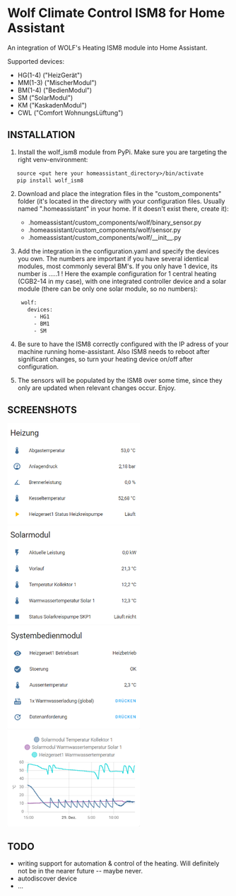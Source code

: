 # Wolf Climate Control ISM8 for Home Assistant
An integration of WOLF's Heating ISM8 module into Home Assistant.

Supported devices:
  - HG(1-4) ("HeizGerät")
  - MM(1-3) ("MischerModul")
  - BM(1-4) ("BedienModul")
  - SM ("SolarModul")
  - KM ("KaskadenModul")
  - CWL ("Comfort WohnungsLüftung")
  
## INSTALLATION
1. Install the wolf_ism8 module from PyPi. Make sure you are targeting the right venv-environment:

```yaml7
   source <put here your homeassistant_directory>/bin/activate
   pip install wolf_ism8
```

2. Download and place the integration files in the "custom_components" folder (it's located in the directory with your configuration files. Usually named ".homeassistant" in your home. If it doesn't exist there, create it):

    - .homeassistant/custom_components/wolf/binary_sensor.py
    - .homeassistant/custom_components/wolf/sensor.py
    - .homeassistant/custom_components/wolf/\_\_init\_\_.py

3. Add the integration in the configuration.yaml and specify the devices you own. The numbers are important if you have several identical modules, most commonly several BM's. If you only have 1 device, its number is .....1 ! Here the example configuration for 1 central heating (CGB2-14 in my case), with one integrated controller device and a solar module (there can be only one solar module, so no numbers):


    ```yaml7
     wolf:
       devices: 
         - HG1
         - BM1
         - SM
    ```

5. Be sure to have the ISM8 correctly configured with the IP adress of your machine running home-assistant. Also ISM8 needs to reboot after significant changes, so turn your heating device on/off after configuration.

6. The sensors will be populated by the ISM8 over some time, since they only are updated when relevant changes occur. Enjoy. 

## SCREENSHOTS
<img width="300" src="https://github.com/marcschmiedchen/home-assistant-wolf_ism8/blob/master/screenshots/s1.PNG"> <img width="300" src="https://github.com/marcschmiedchen/home-assistant-wolf_ism8/blob/master/screenshots/s2.PNG"> <img width="300" src="https://github.com/marcschmiedchen/home-assistant-wolf_ism8/blob/master/screenshots/s3.PNG"> <img width="300" src="https://github.com/marcschmiedchen/home-assistant-wolf_ism8/blob/master/screenshots/s4.PNG">

## TODO

 - writing support for automation & control of the heating. Will definitely not be in the nearer future -- maybe never.
 - autodiscover device
 - ...

